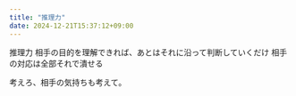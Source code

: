 ```yaml
---
title: "推理力"
date: 2024-12-21T15:37:12+09:00
---
```

推理力
相手の目的を理解できれば、あとはそれに沿って判断していくだけ
相手の対応は全部それで潰せる

考えろ、相手の気持ちも考えて。
